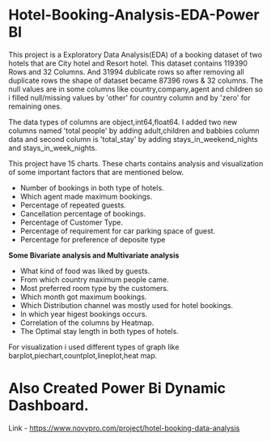 # Hotel-Booking-Analysis-EDA-Power BI 
This project is a Exploratory Data Analysis(EDA) of a booking dataset of two hotels that are City hotel and Resort hotel.
This dataset contains 119390 Rows and 32 Columns. And 31994 dublicate rows so after removing all duplicate rows the shape of dataset became 87396 rows & 32 columns. The null values are in some columns like country,company,agent and children so i filled null/missing values by 'other' for country column and by 'zero' for remaining ones.

The data types of columns are object,int64,float64. I added two new columns named 'total people' by adding adult,children and babbies column data and second column is 'total_stay' by adding stays_in_weekend_nights and stays_in_week_nights.

This project have 15 charts. These charts contains analysis and visualization of some important factors that are mentioned below.
* Number of bookings in both type of hotels.
* Which agent made maximum bookings.
* Percentage of repeated guests.
* Cancellation percentage of bookings.
* Percentage of Customer Type.
* Percentage of requirement for car parking space of guest.
* Percentage for preference of deposite type

**Some Bivariate analysis and Multivariate analysis**

* What kind of food was liked by guests.
* From which country maximum people came.
* Most preferred room type by the customers.
* Which month got maximum bookings.
* Which Distribution channel was mostly used for hotel bookings.
* In which year higest bookings occurs.
* Correlation of the columns by Heatmap.
* The Optimal stay length in both types of hotels. 

For visualization i used different types of graph like barplot,piechart,countplot,lineplot,heat map.

# **Also Created Power Bi Dynamic Dashboard.**
Link - https://www.novypro.com/project/hotel-booking-data-analysis
